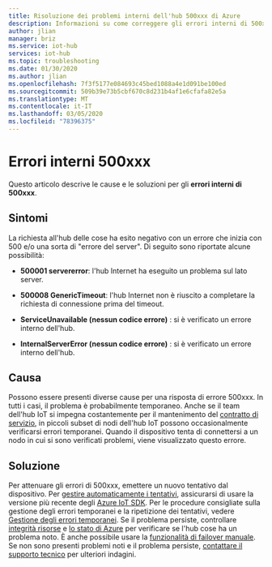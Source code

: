 ```yaml
---
title: Risoluzione dei problemi interni dell'hub 500xxx di Azure
description: Informazioni su come correggere gli errori interni di 500xxx
author: jlian
manager: briz
ms.service: iot-hub
services: iot-hub
ms.topic: troubleshooting
ms.date: 01/30/2020
ms.author: jlian
ms.openlocfilehash: 7f3f5177e084693c45bed1088a4e1d091be100ed
ms.sourcegitcommit: 509b39e73b5cbf670c8d231b4af1e6cfafa82e5a
ms.translationtype: MT
ms.contentlocale: it-IT
ms.lasthandoff: 03/05/2020
ms.locfileid: "78396375"
---
```

# <a name="500xxx-internal-errors"></a>Errori interni 500xxx

Questo articolo descrive le cause e le soluzioni per gli **errori interni di 500xxx**.

## <a name="symptoms"></a>Sintomi

La richiesta all'hub delle cose ha esito negativo con un errore che inizia con 500 e/o una sorta di "errore del server". Di seguito sono riportate alcune possibilità:

* **500001 servererror**: l'hub Internet ha eseguito un problema sul lato server.

* **500008 GenericTimeout**: l'hub Internet non è riuscito a completare la richiesta di connessione prima del timeout.

* **ServiceUnavailable (nessun codice errore)** : si è verificato un errore interno dell'hub.

* **InternalServerError (nessun codice errore)** : si è verificato un errore interno dell'hub.

## <a name="cause"></a>Causa

Possono essere presenti diverse cause per una risposta di errore 500xxx. In tutti i casi, il problema è probabilmente temporaneo. Anche se il team dell'hub IoT si impegna costantemente per il mantenimento del [contratto di servizio](https://azure.microsoft.com/support/legal/sla/iot-hub/), in piccoli subset di nodi dell'hub IoT possono occasionalmente verificarsi errori temporanei. Quando il dispositivo tenta di connettersi a un nodo in cui si sono verificati problemi, viene visualizzato questo errore.

## <a name="solution"></a>Soluzione

Per attenuare gli errori di 500xxx, emettere un nuovo tentativo dal dispositivo. Per [gestire automaticamente i tentativi](./iot-hub-reliability-features-in-sdks.md#connection-and-retry), assicurarsi di usare la versione più recente degli [Azure IoT SDK](./iot-hub-devguide-sdks.md). Per le procedure consigliate sulla gestione degli errori temporanei e la ripetizione dei tentativi, vedere [Gestione degli errori temporanei](https://docs.microsoft.com/azure/architecture/best-practices/transient-faults).  Se il problema persiste, controllare [integrità risorse](./iot-hub-monitor-resource-health.md#use-azure-resource-health) e [lo stato di Azure](https://status.azure.com/) per verificare se l'hub cose ha un problema noto. È anche possibile usare la [funzionalità di failover manuale](./tutorial-manual-failover.md). Se non sono presenti problemi noti e il problema persiste, [contattare il supporto tecnico](https://azure.microsoft.com/support/options/) per ulteriori indagini.
